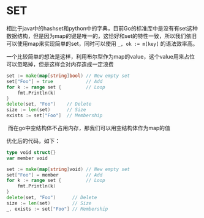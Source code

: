 # SET

​		相比于java中的hashset和python中的字典，目前Go的标准库中是没有有set这种数据结构，但是因为map的键是唯一的，这恰好和set的特性一致，所以我们依旧可以使用map来实现简单的set，同时可以使用  `_, ok := m[key]` 的语法效率高。

​		一个比较简单的想法是这样，利用布尔型作为map的value，这个value用来占位可以忽略掉，但是这样会对内存造成一定浪费

```go
set := make(map[string]bool) // New empty set
set["Foo"] = true            // Add
for k := range set {         // Loop
    fmt.Println(k)
}
delete(set, "Foo")    // Delete
size := len(set)      // Size
exists := set["Foo"]  // Membership
```

​		而在go中空结构体不占用内存，那我们可以用空结构体作为map的值

优化后的代码，如下：

```go
type void struct{}
var member void

set := make(map[string]void) // New empty set
set["Foo"] = member          // Add
for k := range set {         // Loop
    fmt.Println(k)
}
delete(set, "Foo")      // Delete
size := len(set)        // Size
_, exists := set["Foo"] // Membership
```

